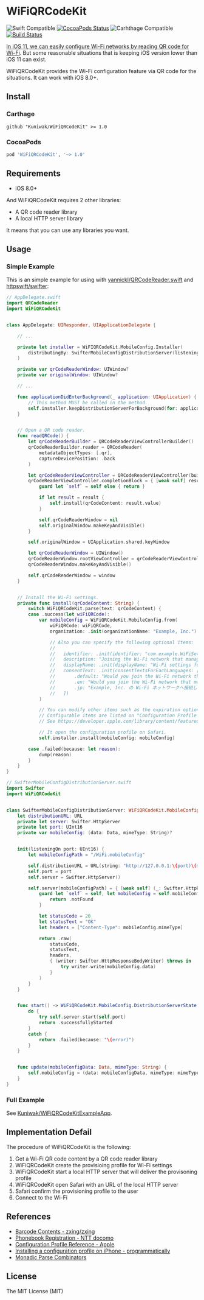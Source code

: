 WiFiQRCodeKit
=============
![Swift Compatible](https://img.shields.io/badge/Swift%20version-4.1-brightgreen.svg)
[![CocoaPods Status](https://img.shields.io/cocoapods/v/WiFiQRCodeKit.svg)](https://cocoapods.org/pods/WiFiQRCodeKit)
![Carhthage Compatible](https://img.shields.io/badge/Carthage-compatible-green.svg)
[![Build Status](https://www.bitrise.io/app/10d15cda3905395a/status.svg?token=RoO7CaqzdZ8oYZnJ3rBV-g&branch=master)](https://www.bitrise.io/app/10d15cda3905395a)

[In iOS 11, we can easily configure Wi-Fi networks by reading QR code for Wi-Fi](https://developer.apple.com/videos/play/fall2017/206/).
But some reasonable situations that is keeping iOS version lower than iOS 11 can exist.

WiFiQRCodeKit provides the Wi-Fi configuration feature via QR code for the situations.
It can work with iOS 8.0+.



Install
-------
### Carthage

```
github "Kuniwak/WiFiQRCodeKit" >= 1.0
```



### CocoaPods

```ruby
pod 'WiFiQRCodeKit', '~> 1.0'
```



Requirements
------------

- iOS 8.0+

And WiFiQRCodeKit requires 2 other libraries:

- A QR code reader library
- A local HTTP server library

It means that you can use any libraries you want.



Usage
-----
### Simple Example

This is an simple example for using with [yannickl/QRCodeReader.swift](https://github.com/yannickl/QRCodeReader.swift) and [httpswift/swifter](https://github.com/httpswift/swifter):


```swift
// AppDelegate.swift
import QRCodeReader
import WiFiQRCodeKit


class AppDelegate: UIResponder, UIApplicationDelegate {

    // ...

    private let installer = WiFIQRCodeKit.MobileConfig.Installer(
        distributingBy: SwifterMobileConfigDistributionServer(listeningOn: 8989)
    )

    private var qrCodeReaderWindow: UIWindow?
    private var originalWindow: UIWindow?

    // ...

    func applicationDidEnterBackground(_ application: UIApplication) {
        // This method MUST be called in the method.
        self.installer.keepDistributionServerForBackground(for: application)
    }


    // Open a QR code reader.
    func readQRCode() {
        let qrCodeReaderBuilder = QRCodeReaderViewControllerBuilder()
        qrCodeReaderBuilder.reader = QRCodeReader(
            metadataObjectTypes: [.qr],
            captureDevicePosition: .back
        )

        let qrCodeReaderViewController = QRCodeReaderViewController(builder: qrCodeReaderBuilder)
        qrCodeReaderViewController.completionBlock = { [weak self] result in
            guard let `self` = self else { return }

            if let result = result {
                self.install(qrCodeContent: result.value)
            }

            self.qrCodeReaderWindow = nil
            self.originalWindow.makeKeyAndVisible()
        }

        self.originalWindow = UIApplication.shared.keyWindow

        let qrCodeReaderWindow = UIWindow()
        qrCodeReaderWindow.rootViewController = qrCodeReaderViewController
        qrCodeReaderWindow.makeKeyAndVisible()

        self.qrCodeReaderWindow = window
    }


    // Install the Wi-Fi settings.
    private func install(qrCodeContent: String) {
        switch WiFiQRCodeKit.parse(text: qrCodeContent) {
        case .success(let wiFiQRCode):
            var mobileConfig = WiFiQRCodeKit.MobileConfig.from(
                wiFiQRCode: wiFiQRCode,
                organization: .init(organizationName: "Example, Inc.")

                // Also you can specify the following optional items:
                //
                //   identifier: .init(identifier: "com.example.WiFiSettings"),
                //   description: "Joining the Wi-Fi network that managed by Example, Inc.",
                //   displayName: .init(displayName: "Wi-Fi settings for Example, Inc."),
                //   consentText: .init(consentTextsForEachLanguages: [
                //       .default: "Would you join the Wi-Fi network that manged by Example, Inc.?",
                //       .en: "Would you join the Wi-Fi network that manged by Example, Inc.?",
                //       .jp: "Example, Inc. の Wi-Fi ネットワークへ接続しますか？",
                //   ])
            )

            // You can modify other items such as the expiration option of the configuration profile.
            // Configurable items are listed on "Configuration Profile Reference".
            // See https://developer.apple.com/library/content/featuredarticles/iPhoneConfigurationProfileRef/

            // It open the configuration profile on Safari.
            self.installer.install(mobileConfig: mobileConfig)

        case .failed(because: let reason):
            dump(reason)
        }
    }
}
```


```swift
// SwifterMobileConfigDistributionServer.swift
import Swifter
import WiFiQRCodeKit


class SwifterMobileConfigDistributionServer: WiFiQRCodeKit.MobileConfig.DistributionServer {
    let distributionURL: URL
    private let server: Swifter.HttpServer
    private let port: UInt16
    private var mobileConfig: (data: Data, mimeType: String)?


    init(listeningOn port: UInt16) {
        let mobileConfigPath = "/WiFi.mobileConfig"

        self.distributionURL = URL(string: "http://127.0.0.1:\(port)\(mobileConfigPath)")!
        self.port = port
        self.server = Swifter.HttpServer()

        self.server[mobileConfigPath] = { [weak self] (_: Swifter.HttpRequest) -> Swifter.HttpResponse in
            guard let `self` = self, let mobileConfig = self.mobileConfig else {
                return .notFound
            }

            let statusCode = 20
            let statusText = "OK"
            let headers = ["Content-Type": mobileConfig.mimeType]

            return .raw(
                statusCode,
                statusText,
                headers,
                { (writer: Swifter.HttpResponseBodyWriter) throws in
                    try writer.write(mobileConfig.data)
                }
            )
        }
    }


    func start() -> WiFiQRCodeKit.MobileConfig.DistributionServerState {
        do {
            try self.server.start(self.port)
            return .successfullyStarted
        }
        catch {
            return .failed(because: "\(error)")
        }
    }


    func update(mobileConfigData: Data, mimeType: String) {
        self.mobileConfig = (data: mobileConfigData, mimeType: mimeType)
    }
}
```



### Full Example

See [Kuniwak/WiFiQRCodeKitExampleApp](https://github.com/Kuniwak/WiFiQRCodeKitExampleApp).



Implementation Defail
---------------------

The procedure of WiFiQRCodeKit is the following:

1. Get a Wi-Fi QR code content by a QR code reader library
2. WiFiQRCodeKit create the provisioing profile for Wi-Fi settings
3. WiFiQRCodeKit start a local HTTP server that will deliver the provisoning profile
4. WiFiQRCodeKit open Safari with an URL of the local HTTP server
5. Safari confirm the provisioning profile to the user
6. Connect to the Wi-Fi



References
----------

- [Barcode Contents - zxing/zxing](https://github.com/zxing/zxing/wiki/Barcode-Contents#wifi-network-config-android)
- [Phonebook Registration - NTT docomo](https://web.archive.org/web/20111202054137/http://www.nttdocomo.co.jp/english/service/imode/make/content/barcode/function/application/addressbook/index.html)
- [Configuration Profile Reference - Apple](https://developer.apple.com/library/content/featuredarticles/iPhoneConfigurationProfileRef/)
- [Installing a configuration profile on iPhone - programmatically](https://stackoverflow.com/questions/2338035/installing-a-configuration-profile-on-iphone-programmatically/)
- [Monadic Parse Combinators](http://www.cs.nott.ac.uk/~pszgmh/monparsing.pdf)



License
-------

The MIT License (MIT)
